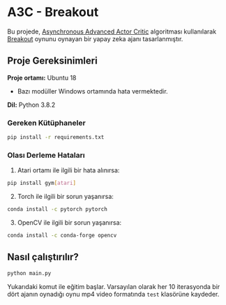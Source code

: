# A3C - Breakout

Bu projede, [Asynchronous Advanced Actor Critic](https://arxiv.org/abs/1602.01783) algoritması kullanılarak [Breakout](https://en.wikipedia.org/wiki/Breakout_(video_game)) oynunu oynayan bir yapay zeka ajanı tasarlanmıştır.

## Proje Gereksinimleri
**Proje ortamı:** Ubuntu 18 <br>
* Bazı modüller Windows ortamında hata vermektedir.
  
**Dil:** Python 3.8.2

### Gereken Kütüphaneler
``` bash
pip install -r requirements.txt
```
### Olası Derleme Hataları
1. Atari ortamı ile ilgili bir hata alınırsa:
``` bash
pip install gym[atari]
```
2. Torch ile ilgili bir sorun yaşanırsa:
``` bash
conda install -c pytorch pytorch
```
3. OpenCV ile ilgili bir sorun yaşanırsa:
``` bash
conda install -c conda-forge opencv
```

## Nasıl çalıştırılır?
``` bash
python main.py
```
Yukarıdaki komut ile eğitim başlar. Varsayılan olarak her 10 iterasyonda bir dört ajanın oynadığı oynu mp4 video formatında `test` klasörüne kaydeder.
